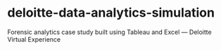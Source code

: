 # deloitte-data-analytics-simulation
Forensic analytics case study built using Tableau and Excel — Deloitte Virtual Experience
